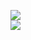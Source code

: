 [![](https://img.shields.io/badge/Made%20With-Github%20Spray-lightgrey.svg?style=for-the-badge&logo=github)](https://github.com/Annihil/github-spray#1120)  
[![](https://i.imgur.com/2DrTn0Z.gif)](https://github.com/Annihil/github-spray)
